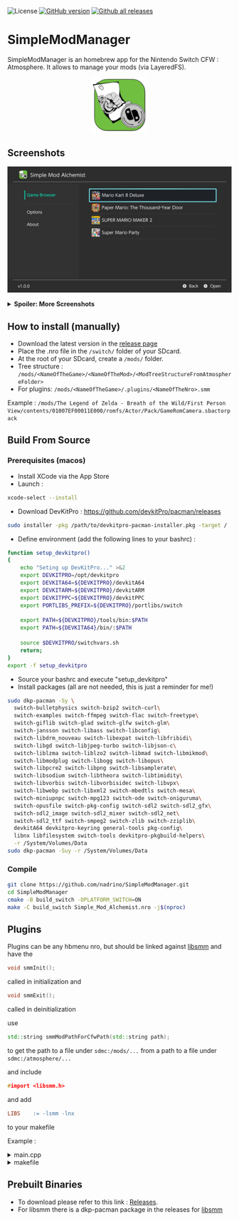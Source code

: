 ![License](https://img.shields.io/badge/License-GPLv3-blue.svg) [![GitHub version](https://badge.fury.io/gh/nadrino%2FSimpleModManager.svg)](https://github.com/nadrino/SimpleModManager/releases/) [![Github all releases](https://img.shields.io/github/downloads/nadrino/SimpleModManager/total.svg)](https://GitHub.com/nadrino/SimpleModManager/releases/)

# SimpleModManager

SimpleModManager is an homebrew app for the Nintendo Switch CFW : Atmosphere.
It allows to manage your mods (via LayeredFS).

<p align="center"><img src="./src/Applications/SimpleModManager/resources/romfs/images/icon_corner.png" width="25%"></p>

## Screenshots

![](./screenshots/1.jpg)

<details>
  <summary><b>Spoiler: More Screenshots</b></summary>

![](./screenshots/2.jpg)
![](./screenshots/3.jpg)
![](./screenshots/4.jpg)
![](./screenshots/5.jpg)
![](./screenshots/6.jpg)

</details>


## How to install (manually)
- Download the latest version in the [release page](https://github.com/nadrino/SimpleModManager/releases)
- Place the .nro file in the `/switch/` folder of your SDcard.
- At the root of your SDcard, create a `/mods/` folder.
- Tree structure : `/mods/<NameOfTheGame>/<NameOfTheMod>/<ModTreeStructureFromAtmosphereFolder>`
- For plugins: `/mods/<NameOfTheGame>/.plugins/<NameOfTheNro>.smm`

Example : `/mods/The Legend of Zelda - Breath of the Wild/First Person View/contents/01007EF00011E000/romfs/Actor/Pack/GameRomCamera.sbactorpack`


## Build From Source

### Prerequisites (macos)
- Install XCode via the App Store
- Launch :
```bash
xcode-select --install
```
- Download DevKitPro : https://github.com/devkitPro/pacman/releases
```bash
sudo installer -pkg /path/to/devkitpro-pacman-installer.pkg -target /
```
- Define environment (add the following lines to your bashrc) :
```bash
function setup_devkitpro()
{
    echo "Seting up DevKitPro..." >&2
    export DEVKITPRO=/opt/devkitpro
    export DEVKITA64=${DEVKITPRO}/devkitA64
    export DEVKITARM=${DEVKITPRO}/devkitARM
    export DEVKITPPC=${DEVKITPRO}/devkitPPC
    export PORTLIBS_PREFIX=${DEVKITPRO}/portlibs/switch

    export PATH=${DEVKITPRO}/tools/bin:$PATH
    export PATH=${DEVKITA64}/bin/:$PATH

    source $DEVKITPRO/switchvars.sh
    return;
}
export -f setup_devkitpro
```
- Source your bashrc and execute "setup_devkitpro"
- Install packages (all are not needed, this is just a reminder for me!)
```bash
sudo dkp-pacman -Sy \
  switch-bulletphysics switch-bzip2 switch-curl\
  switch-examples switch-ffmpeg switch-flac switch-freetype\
  switch-giflib switch-glad switch-glfw switch-glm\
  switch-jansson switch-libass switch-libconfig\
  switch-libdrm_nouveau switch-libexpat switch-libfribidi\
  switch-libgd switch-libjpeg-turbo switch-libjson-c\
  switch-liblzma switch-liblzo2 switch-libmad switch-libmikmod\
  switch-libmodplug switch-libogg switch-libopus\
  switch-libpcre2 switch-libpng switch-libsamplerate\
  switch-libsodium switch-libtheora switch-libtimidity\
  switch-libvorbis switch-libvorbisidec switch-libvpx\
  switch-libwebp switch-libxml2 switch-mbedtls switch-mesa\
  switch-miniupnpc switch-mpg123 switch-ode switch-oniguruma\
  switch-opusfile switch-pkg-config switch-sdl2 switch-sdl2_gfx\
  switch-sdl2_image switch-sdl2_mixer switch-sdl2_net\
  switch-sdl2_ttf switch-smpeg2 switch-zlib switch-zziplib\
  devkitA64 devkitpro-keyring general-tools pkg-config\
  libnx libfilesystem switch-tools devkitpro-pkgbuild-helpers\
  -r /System/Volumes/Data
sudo dkp-pacman -Suy -r /System/Volumes/Data
```

### Compile
```bash
git clone https://github.com/nadrino/SimpleModManager.git
cd SimpleModManager
cmake -B build_switch -DPLATFORM_SWITCH=ON
make -C build_switch Simple_Mod_Alchemist.nro -j$(nproc)
```




## Plugins
Plugins can be any hbmenu nro, but should be linked against [libsmm](https://github.com/withertech/libsmm) and have the
```c++
void smmInit();
```
called in initialization and
```c++
void smmExit();
```
called in deinitialization

use
```c++
std::string smmModPathForCfwPath(std::string path);
```
to get the path to a file under `sdmc:/mods/...` from a path to a file under `sdmc:/atmosphere/...`

and include
```c++
#import <libsmm.h>
```
and add
```makefile
LIBS	:= -lsmm -lnx
```
to your makefile

Example :

<details>
  <summary>main.cpp</summary>

```c++

// Include the most common headers from the C standard library
#include <stdio.h>
#include <stdlib.h>
#include <string.h>

// Include the main libnx system header, for Switch development
#include <switch.h>

#include <libsmm.h>

// Main program entrypoint
int main(int argc, char* argv[])
{
    // This example uses a text console, as a simple way to output text to the screen.
    // If you want to write a software-rendered graphics application,
    //   take a look at the graphics/simplegfx example, which uses the libnx Framebuffer API instead.
    // If on the other hand you want to write an OpenGL based application,
    //   take a look at the graphics/opengl set of examples, which uses EGL instead.
    consoleInit(NULL);
    smmInit();
    // Configure our supported input layout: a single player with standard controller styles
    padConfigureInput(1, HidNpadStyleSet_NpadStandard);

    // Initialize the default gamepad (which reads handheld mode inputs as well as the first connected controller)
    PadState pad;
    padInitializeDefault(&pad);
    
    // Other initialization goes here. As a demonstration, we print hello world.
    printf(smmModPathForCfwPath("sdmc:/atmosphere/contents/01000A10041EA000/romfs/Skyrim.ini").c_str());
        
    // Main loop
    while (appletMainLoop())
    {
        // Scan the gamepad. This should be done once for each frame
        padUpdate(&pad);

        // padGetButtonsDown returns the set of buttons that have been
        // newly pressed in this frame compared to the previous one
        u64 kDown = padGetButtonsDown(&pad);

        if (kDown & HidNpadButton_Plus)
            break; // break in order to return to hbmenu

        // Your code goes here

        // Update the console, sending a new frame to the display
        consoleUpdate(NULL);
    }

    smmExit();
    // Deinitialize and clean up resources used by the console (important!)
    consoleExit(NULL);
    return 0;
}
```
</details>

<details>
  <summary>makefile</summary>

```makefile
#---------------------------------------------------------------------------------
.SUFFIXES:
#---------------------------------------------------------------------------------

ifeq ($(strip $(DEVKITPRO)),)
$(error "Please set DEVKITPRO in your environment. export DEVKITPRO=<path to>/devkitpro")
endif

TOPDIR ?= $(CURDIR)
include $(DEVKITPRO)/libnx/switch_rules

#---------------------------------------------------------------------------------
# TARGET is the name of the output
# BUILD is the directory where object files & intermediate files will be placed
# SOURCES is a list of directories containing source code
# DATA is a list of directories containing data files
# INCLUDES is a list of directories containing header files
# EXEFS_SRC is the optional input directory containing data copied into exefs, if anything this normally should only contain "main.npdm".
# ROMFS is the directory containing data to be added to RomFS, relative to the Makefile (Optional)
#
# NO_ICON: if set to anything, do not use icon.
# NO_NACP: if set to anything, no .nacp file is generated.
# APP_TITLE is the name of the app stored in the .nacp file (Optional)
# APP_AUTHOR is the author of the app stored in the .nacp file (Optional)
# APP_VERSION is the version of the app stored in the .nacp file (Optional)
# APP_TITLEID is the titleID of the app stored in the .nacp file (Optional)
# ICON is the filename of the icon (.jpg), relative to the project folder.
#   If not set, it attempts to use one of the following (in this order):
#     - <Project name>.jpg
#     - icon.jpg
#     - <libnx folder>/default_icon.jpg
#---------------------------------------------------------------------------------
TARGET		:=	$(notdir $(CURDIR))
BUILD		:=	build
SOURCES		:=	source
DATA		:=	data
INCLUDES	:=	include
EXEFS_SRC	:=	exefs_src
#ROMFS	:=	romfs

#---------------------------------------------------------------------------------
# options for code generation
#---------------------------------------------------------------------------------
ARCH	:=	-march=armv8-a -mtune=cortex-a57 -mtp=soft -fPIE

CFLAGS	:=	-g -Wall -O2 -ffunction-sections \
			$(ARCH) $(DEFINES)

CFLAGS	+=	$(INCLUDE) -D__SWITCH__

CXXFLAGS	:= $(CFLAGS) -fno-rtti -fno-exceptions

ASFLAGS	:=	-g $(ARCH)
LDFLAGS	=	-specs=$(DEVKITPRO)/libnx/switch.specs -g $(ARCH) -Wl,-Map,$(notdir $*.map)

LIBS	:= -lsmm -lnx 

#---------------------------------------------------------------------------------
# list of directories containing libraries, this must be the top level containing
# include and lib
#---------------------------------------------------------------------------------
LIBDIRS	:= $(PORTLIBS) $(LIBNX)


#---------------------------------------------------------------------------------
# no real need to edit anything past this point unless you need to add additional
# rules for different file extensions
#---------------------------------------------------------------------------------
ifneq ($(BUILD),$(notdir $(CURDIR)))
#---------------------------------------------------------------------------------

export OUTPUT	:=	$(CURDIR)/$(TARGET)
export TOPDIR	:=	$(CURDIR)

export VPATH	:=	$(foreach dir,$(SOURCES),$(CURDIR)/$(dir)) \
			$(foreach dir,$(DATA),$(CURDIR)/$(dir))

export DEPSDIR	:=	$(CURDIR)/$(BUILD)

CFILES		:=	$(foreach dir,$(SOURCES),$(notdir $(wildcard $(dir)/*.c)))
CPPFILES	:=	$(foreach dir,$(SOURCES),$(notdir $(wildcard $(dir)/*.cpp)))
SFILES		:=	$(foreach dir,$(SOURCES),$(notdir $(wildcard $(dir)/*.s)))
BINFILES	:=	$(foreach dir,$(DATA),$(notdir $(wildcard $(dir)/*.*)))

#---------------------------------------------------------------------------------
# use CXX for linking C++ projects, CC for standard C
#---------------------------------------------------------------------------------
ifeq ($(strip $(CPPFILES)),)
#---------------------------------------------------------------------------------
	export LD	:=	$(CC)
#---------------------------------------------------------------------------------
else
#---------------------------------------------------------------------------------
	export LD	:=	$(CXX)
#---------------------------------------------------------------------------------
endif
#---------------------------------------------------------------------------------

export OFILES_BIN	:=	$(addsuffix .o,$(BINFILES))
export OFILES_SRC	:=	$(CPPFILES:.cpp=.o) $(CFILES:.c=.o) $(SFILES:.s=.o)
export OFILES 	:=	$(OFILES_BIN) $(OFILES_SRC)
export HFILES_BIN	:=	$(addsuffix .h,$(subst .,_,$(BINFILES)))

export INCLUDE	:=	$(foreach dir,$(INCLUDES),-I$(CURDIR)/$(dir)) \
			$(foreach dir,$(LIBDIRS),-I$(dir)/include) \
			-I$(CURDIR)/$(BUILD)

export LIBPATHS	:=	$(foreach dir,$(LIBDIRS),-L$(dir)/lib)

export BUILD_EXEFS_SRC := $(TOPDIR)/$(EXEFS_SRC)

ifeq ($(strip $(ICON)),)
	icons := $(wildcard *.jpg)
	ifneq (,$(findstring $(TARGET).jpg,$(icons)))
		export APP_ICON := $(TOPDIR)/$(TARGET).jpg
	else
		ifneq (,$(findstring icon.jpg,$(icons)))
			export APP_ICON := $(TOPDIR)/icon.jpg
		endif
	endif
else
	export APP_ICON := $(TOPDIR)/$(ICON)
endif

ifeq ($(strip $(NO_ICON)),)
	export NROFLAGS += --icon=$(APP_ICON)
endif

ifeq ($(strip $(NO_NACP)),)
	export NROFLAGS += --nacp=$(CURDIR)/$(TARGET).nacp
endif

ifneq ($(APP_TITLEID),)
	export NACPFLAGS += --titleid=$(APP_TITLEID)
endif

ifneq ($(ROMFS),)
	export NROFLAGS += --romfsdir=$(CURDIR)/$(ROMFS)
endif

.PHONY: $(BUILD) clean all

#---------------------------------------------------------------------------------
all: $(BUILD)

$(BUILD):
	@[ -d $@ ] || mkdir -p $@
	@$(MAKE) --no-print-directory -C $(BUILD) -f $(CURDIR)/Makefile

#---------------------------------------------------------------------------------
clean:
	@echo clean ...
	@rm -fr $(BUILD) $(TARGET).pfs0 $(TARGET).nso $(TARGET).nro $(TARGET).nacp $(TARGET).elf


#---------------------------------------------------------------------------------
else
.PHONY:	all

DEPENDS	:=	$(OFILES:.o=.d)

#---------------------------------------------------------------------------------
# main targets
#---------------------------------------------------------------------------------
all	:	$(OUTPUT).pfs0 $(OUTPUT).nro

$(OUTPUT).pfs0	:	$(OUTPUT).nso

$(OUTPUT).nso	:	$(OUTPUT).elf

ifeq ($(strip $(NO_NACP)),)
$(OUTPUT).nro	:	$(OUTPUT).elf $(OUTPUT).nacp
else
$(OUTPUT).nro	:	$(OUTPUT).elf
endif

$(OUTPUT).elf	:	$(OFILES)

$(OFILES_SRC)	: $(HFILES_BIN)

#---------------------------------------------------------------------------------
# you need a rule like this for each extension you use as binary data
#---------------------------------------------------------------------------------
%.bin.o	%_bin.h :	%.bin
#---------------------------------------------------------------------------------
	@echo $(notdir $<)
	@$(bin2o)

-include $(DEPENDS)

#---------------------------------------------------------------------------------------
endif
#---------------------------------------------------------------------------------------
```
</details>

## Prebuilt Binaries
- To download please refer to this link : [Releases](https://github.com/nadrino/SimpleModManager/releases).
- For libsmm there is a dkp-pacman package in the releases for [libsmm](https://github.com/withertech/libsmm/releases)



